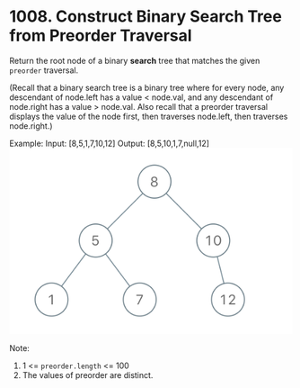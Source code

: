 # 1008. Construct Binary Search Tree from Preorder Traversal

Return the root node of a binary **search** tree that matches the given `preorder` traversal.

(Recall that a binary search tree is a binary tree where for every node, any descendant of node.left has a value < node.val, and any descendant of node.right has a value > node.val.  Also recall that a preorder traversal displays the value of the node first, then traverses node.left, then traverses node.right.)

Example: 
Input: [8,5,1,7,10,12]
Output: [8,5,10,1,7,null,12]
![](/picture/1008bst.png)

Note: 

1. 1 <= `preorder.length` <= 100
2. The values of preorder are distinct.

